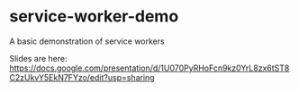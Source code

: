 # service-worker-demo
A basic demonstration of service workers

Slides are here:
https://docs.google.com/presentation/d/1U070PyRHoFcn9kz0YrL8zx6tST8C2zUkvY5EkN7FYzo/edit?usp=sharing

